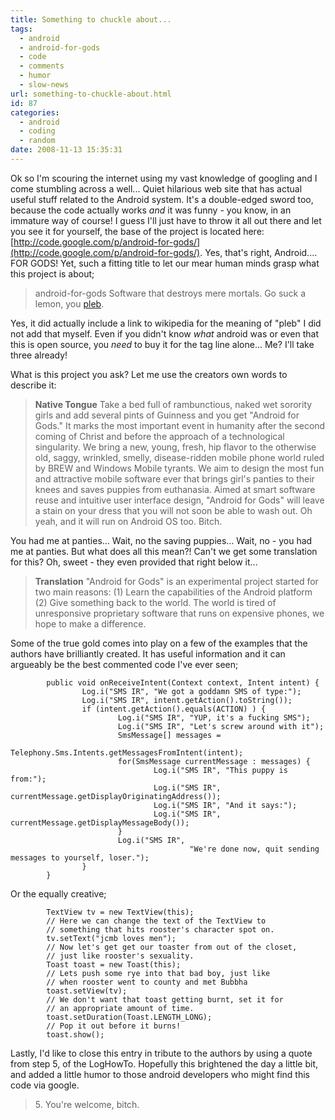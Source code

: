 ```yaml
---
title: Something to chuckle about...
tags:
  - android
  - android-for-gods
  - code
  - comments
  - humor
  - slow-news
url: something-to-chuckle-about.html
id: 87
categories:
  - android
  - coding
  - random
date: 2008-11-13 15:35:31
---
```


Ok so I'm scouring the internet using my vast knowledge of googling and I come stumbling across a well... Quiet hilarious web site that has actual useful stuff related to the Android system. It's a double-edged sword too, because the code actually works _and_ it was funny - you know, in an immature way of course!
I guess I'll just have to throw it all out there and let you see it for yourself, the base of the project is located here: [http://code.google.com/p/android-for-gods/](http://code.google.com/p/android-for-gods/). Yes, that's right, Android.... FOR GODS! Yet, such a fitting title to let our mear human minds grasp what this project is about;

> android-for-gods Software that destroys mere mortals. Go suck a lemon, you [pleb](http://en.wikipedia.org/wiki/Plebeian#Modern_usage).

Yes, it did actually include a link to wikipedia for the meaning of "pleb" I did not add that myself. Even if you didn't know _what_ android was or even that this is open source, you _need_ to buy it for the tag line alone... Me? I'll take three already!

What is this project you ask? Let me use the creators own words to describe it:

> **Native Tongue** Take a bed full of rambunctious, naked wet sorority girls and add several pints of Guinness and you get "Android for Gods." It marks the most important event in humanity after the second coming of Christ and before the approach of a technological singularity. We bring a new, young, fresh, hip flavor to the otherwise old, saggy, wrinkled, smelly, disease-ridden mobile phone world ruled by BREW and Windows Mobile tyrants. We aim to design the most fun and attractive mobile software ever that brings girl's panties to their knees and saves puppies from euthanasia. Aimed at smart software reuse and intuitive user interface design, "Android for Gods" will leave a stain on your dress that you will not soon be able to wash out. Oh yeah, and it will run on Android OS too. Bitch.

You had me at panties... Wait, no the saving puppies... Wait, no - you had me at panties. But what does all this mean?! Can't we get some translation for this? Oh, sweet - they even provided that right below it...

> **Translation** "Android for Gods" is an experimental project started for two main reasons: (1) Learn the capabilities of the Android platform (2) Give something back to the world. The world is tired of unresponsive proprietary software that runs on expensive phones, we hope to make a difference.

Some of the true gold comes into play on a few of the examples that the authors have brilliantly created. It has useful information and it can argueably be the best commented code I've ever seen;
```
        public void onReceiveIntent(Context context, Intent intent) {
                Log.i("SMS IR", "We got a goddamn SMS of type:");
                Log.i("SMS IR", intent.getAction().toString());
                if (intent.getAction().equals(ACTION) ) {
                        Log.i("SMS IR", "YUP, it's a fucking SMS");
                        Log.i("SMS IR", "Let's screw around with it");
                        SmsMessage[] messages =
                                Telephony.Sms.Intents.getMessagesFromIntent(intent);
                        for(SmsMessage currentMessage : messages) {
                                Log.i("SMS IR", "This puppy is from:");
                                Log.i("SMS IR", currentMessage.getDisplayOriginatingAddress());
                                Log.i("SMS IR", "And it says:");
                                Log.i("SMS IR", currentMessage.getDisplayMessageBody());
                        }
                        Log.i("SMS IR",
                                        "We're done now, quit sending messages to yourself, loser.");
                }
        }
```

Or the equally creative;
```
        TextView tv = new TextView(this);
        // Here we can change the text of the TextView to
        // something that hits rooster's character spot on.
        tv.setText("jcmb loves men");
        // Now let's get get our toaster from out of the closet,
        // just like rooster's sexuality.
        Toast toast = new Toast(this);
        // Lets push some rye into that bad boy, just like
        // when rooster went to county and met Bubbha
        toast.setView(tv);
        // We don't want that toast getting burnt, set it for
        // an appropriate amount of time.
        toast.setDuration(Toast.LENGTH_LONG);
        // Pop it out before it burns!
        toast.show();
```

Lastly, I'd like to close this entry in tribute to the authors by using a quote from step 5, of the LogHowTo. Hopefully this brightened the day a little bit, and added a little humor to those android developers who might find this code via google.

> 5\. You're welcome, bitch.